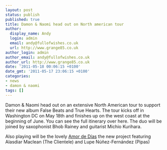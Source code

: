 ```yaml
---
layout: post
status: publish
published: true
title: Damon & Naomi head out on North american tour
author:
  display_name: Andy
  login: admin
  email: andy@fullofwishes.co.uk
  url: http://www.grange85.co.uk
author_login: admin
author_email: andy@fullofwishes.co.uk
author_url: http://www.grange85.co.uk
date: '2011-05-18 00:06:15 +0100'
date_gmt: '2011-05-17 23:06:15 +0100'
categories:
- news
- damon & naomi
tags: []
---
```

<p>Damon & Naomi head out on an extensive North American tour to support their new album False Beats and True Hearts. The tour kicks off in Washington DC on May 18th and finishes up on the west coast at the beginning of June. <span class="removed_link" title="https://db.fullofwishes.co.uk/wiki/Shows#Damon_.26_Naomi">You can see the full itinerary over here</span>. The duo will be joined by saxophonist Bhob Rainey and guitarist Michio Kurihara.</p>
<p>Also playing will be the lovely <a href="http://amordedias.com/">Amor de D&iacute;as</a> the new project featuring Alasdiar Maclean (The Clientele) and Lupe N&uacute;&ntilde;ez-Fern&aacute;ndez (Pipas)</p>
